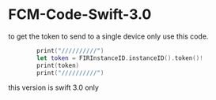 # FCM-Code-Swift-3.0

to get the token to send to a single device only use this code.


```swift
        print("//////////")
        let token = FIRInstanceID.instanceID().token()!
        print(token)
        print("//////////")
```
      
this version is swift 3.0 only
        
